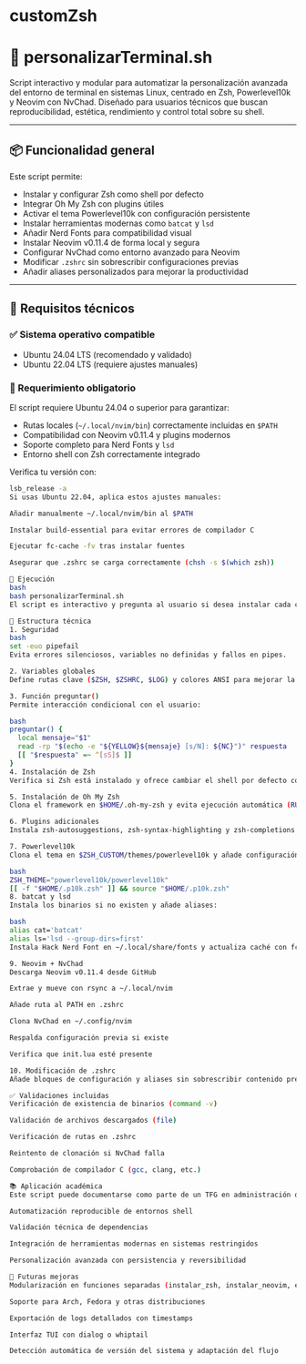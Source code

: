 # customZsh
# 🧠 personalizarTerminal.sh

Script interactivo y modular para automatizar la personalización avanzada del entorno de terminal en sistemas Linux, centrado en Zsh, Powerlevel10k y Neovim con NvChad. Diseñado para usuarios técnicos que buscan reproducibilidad, estética, rendimiento y control total sobre su shell.

---

## 📦 Funcionalidad general

Este script permite:

- Instalar y configurar Zsh como shell por defecto
- Integrar Oh My Zsh con plugins útiles
- Activar el tema Powerlevel10k con configuración persistente
- Instalar herramientas modernas como `batcat` y `lsd`
- Añadir Nerd Fonts para compatibilidad visual
- Instalar Neovim v0.11.4 de forma local y segura
- Configurar NvChad como entorno avanzado para Neovim
- Modificar `.zshrc` sin sobrescribir configuraciones previas
- Añadir aliases personalizados para mejorar la productividad

---

## 🧪 Requisitos técnicos

### ✅ Sistema operativo compatible

- Ubuntu 24.04 LTS (recomendado y validado)
- Ubuntu 22.04 LTS (requiere ajustes manuales)

### 📌 Requerimiento obligatorio

El script requiere Ubuntu 24.04 o superior para garantizar:

- Rutas locales (`~/.local/nvim/bin`) correctamente incluidas en `$PATH`
- Compatibilidad con Neovim v0.11.4 y plugins modernos
- Soporte completo para Nerd Fonts y `lsd`
- Entorno shell con Zsh correctamente integrado

Verifica tu versión con:

```bash
lsb_release -a
Si usas Ubuntu 22.04, aplica estos ajustes manuales:

Añadir manualmente ~/.local/nvim/bin al $PATH

Instalar build-essential para evitar errores de compilador C

Ejecutar fc-cache -fv tras instalar fuentes

Asegurar que .zshrc se carga correctamente (chsh -s $(which zsh))

🚀 Ejecución
bash
bash personalizarTerminal.sh
El script es interactivo y pregunta al usuario si desea instalar cada componente. Esto permite personalizar la ejecución según las necesidades del entorno.

🧠 Estructura técnica
1. Seguridad
bash
set -euo pipefail
Evita errores silenciosos, variables no definidas y fallos en pipes.

2. Variables globales
Define rutas clave ($ZSH, $ZSHRC, $LOG) y colores ANSI para mejorar la legibilidad.

3. Función preguntar()
Permite interacción condicional con el usuario:

bash
preguntar() {
  local mensaje="$1"
  read -rp "$(echo -e "${YELLOW}${mensaje} [s/N]: ${NC}")" respuesta
  [[ "$respuesta" =~ ^[sS]$ ]]
}
4. Instalación de Zsh
Verifica si Zsh está instalado y ofrece cambiar el shell por defecto con chsh.

5. Instalación de Oh My Zsh
Clona el framework en $HOME/.oh-my-zsh y evita ejecución automática (RUNZSH=no).

6. Plugins adicionales
Instala zsh-autosuggestions, zsh-syntax-highlighting y zsh-completions en $ZSH_CUSTOM/plugins/.

7. Powerlevel10k
Clona el tema en $ZSH_CUSTOM/themes/powerlevel10k y añade configuración en .zshrc:

bash
ZSH_THEME="powerlevel10k/powerlevel10k"
[[ -f "$HOME/.p10k.zsh" ]] && source "$HOME/.p10k.zsh"
8. batcat y lsd
Instala los binarios si no existen y añade aliases:

bash
alias cat='batcat'
alias ls='lsd --group-dirs=first'
Instala Hack Nerd Font en ~/.local/share/fonts y actualiza caché con fc-cache -fv.

9. Neovim + NvChad
Descarga Neovim v0.11.4 desde GitHub

Extrae y mueve con rsync a ~/.local/nvim

Añade ruta al PATH en .zshrc

Clona NvChad en ~/.config/nvim

Respalda configuración previa si existe

Verifica que init.lua esté presente

10. Modificación de .zshrc
Añade bloques de configuración y aliases sin sobrescribir contenido previo. Usa grep para evitar duplicados.

✅ Validaciones incluidas
Verificación de existencia de binarios (command -v)

Validación de archivos descargados (file)

Verificación de rutas en .zshrc

Reintento de clonación si NvChad falla

Comprobación de compilador C (gcc, clang, etc.)

📚 Aplicación académica
Este script puede documentarse como parte de un TFG en administración de sistemas, demostrando:

Automatización reproducible de entornos shell

Validación técnica de dependencias

Integración de herramientas modernas en sistemas restringidos

Personalización avanzada con persistencia y reversibilidad

🧩 Futuras mejoras
Modularización en funciones separadas (instalar_zsh, instalar_neovim, etc.)

Soporte para Arch, Fedora y otras distribuciones

Exportación de logs detallados con timestamps

Interfaz TUI con dialog o whiptail

Detección automática de versión del sistema y adaptación del flujo
